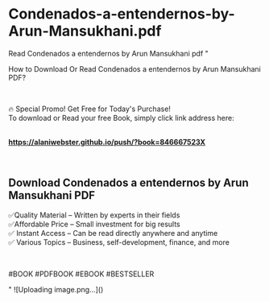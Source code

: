 # Condenados-a-entendernos-by-Arun-Mansukhani.pdf
Read Condenados a entendernos by Arun Mansukhani pdf
"<p>How to Download Or Read Condenados a entendernos by Arun Mansukhani PDF?</p>
<p>&nbsp;</p>
<p>&#128293;  Special Promo! Get Free for Today's Purchase!<br />To download or Read your free Book, simply click link address here:&nbsp;<br />&nbsp;</p>
<p><a href=""https://alaniwebster.github.io/push/?book=846667523X""><strong>https://alaniwebster.github.io/push/?book=846667523X</strong></a></p>
<p>&nbsp;</p>
<h2>Download Condenados a entendernos by Arun Mansukhani PDF</h2>
<p>&#x2705;Quality Material &ndash; Written by experts in their fields<br />&#x2705;Affordable Price &ndash; Small investment for big results<br />&#x2705; Instant Access &ndash; Can be read directly anywhere and anytime<br />&#x2705; Various Topics &ndash; Business, self-development, finance, and more</p>
<p>&nbsp;</p>
<p>#BOOK #PDFBOOK #EBOOK #BESTSELLER</p>
"
![Uploading image.png…]()
